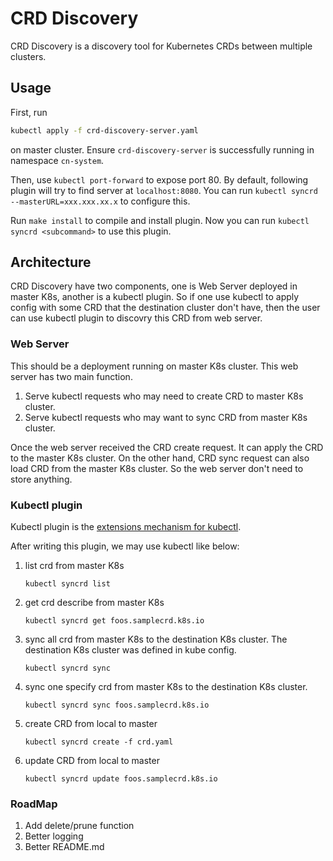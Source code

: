 # CRD Discovery

CRD Discovery is a discovery tool for Kubernetes CRDs between multiple clusters.

## Usage

First, run
```bash
kubectl apply -f crd-discovery-server.yaml
```
on master cluster. Ensure `crd-discovery-server` is successfully running in namespace `cn-system`.

Then, use `kubectl port-forward` to expose port 80. By default, following plugin will try to find server at `localhost:8080`. You can run `kubectl syncrd --masterURL=xxx.xxx.xx.x` to configure this.

Run `make install` to compile and install plugin. Now you can run `kubectl syncrd <subcommand>` to use this plugin.

## Architecture

CRD Discovery have two components, one is Web Server deployed in master K8s, another is a kubectl plugin. So if one use kubectl to apply config with some CRD that the destination cluster don't have, then the user can use kubectl plugin to discovry this CRD from web server.

### Web Server

This should be a deployment running on master K8s cluster. This web server has two main function.

1. Serve kubectl requests who may need to create CRD to master K8s cluster.
2. Serve kubectl requests who may want to sync CRD from master K8s cluster.

Once the web server received the CRD create request. It can apply the CRD to the master K8s cluster. On the other hand, CRD sync request can also load CRD from the master K8s cluster. So the web server don't need to store anything.


### Kubectl plugin

Kubectl plugin is the [extensions mechanism for kubectl](https://kubernetes.io/docs/tasks/extend-kubectl/kubectl-plugins/).

After writing this plugin, we may use kubectl like below:

1. list crd from master K8s

    ```
    kubectl syncrd list
    ```

2. get crd describe from master K8s

    ```
    kubectl syncrd get foos.samplecrd.k8s.io
    ```

2. sync all crd from master K8s to the destination K8s cluster. The destination K8s cluster was defined in kube config.

    ```
    kubectl syncrd sync
    ```

3. sync one specify crd from master K8s to the destination K8s cluster.

    ```
    kubectl syncrd sync foos.samplecrd.k8s.io
    ```

4. create CRD from local to master

    ```
    kubectl syncrd create -f crd.yaml
    ```

5. update CRD from local to master

    ```
    kubectl syncrd update foos.samplecrd.k8s.io
    ```
   
### RoadMap

1. Add delete/prune function
2. Better logging
3. Better README.md